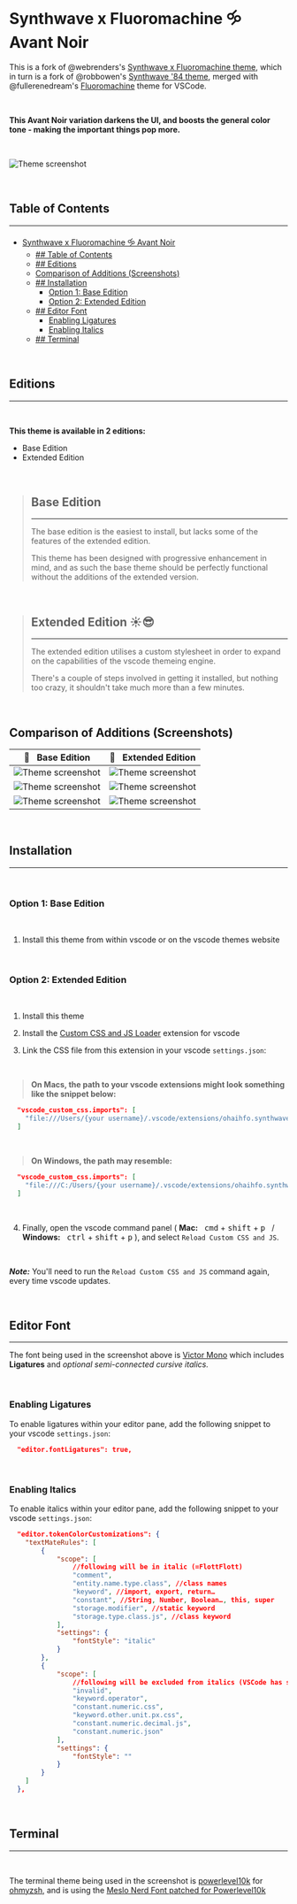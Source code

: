 # Synthwave x Fluoromachine 🝰 Avant Noir

This is a fork of @webrenders's [Synthwave x Fluoromachine theme](https://github.com/webrender/synthwave-vscode-x-fluoromachine), which in turn is a fork of @robbowen's [Synthwave '84 theme](https://marketplace.visualstudio.com/items?itemName=RobbOwen.synthwave-vscode), merged with @fullerenedream's [Fluoromachine](https://colorsublime.github.io/themes/FluoroMachine/) theme for VSCode. 
<p>&nbsp;</p>

**This Avant Noir variation darkens the UI, and boosts the general color tone - making the important things pop more.**
<p>&nbsp;</p>

![Theme screenshot](https://raw.githubusercontent.com/OhaiHFO/synthwave-x-fluoromachine-avant-noir/master/images/ext_multi_file.png)
<p>&nbsp;</p>

## Table of Contents
---

- [Synthwave x Fluoromachine 🝰 Avant Noir](#synthwave-x-fluoromachine--avant-noir)
  - [## Table of Contents](#-table-of-contents)
  - [## Editions](#-editions)
  - [Comparison of Additions (Screenshots)](#comparison-of-additions-screenshots)
  - [## Installation](#-installation)
    - [Option 1: Base Edition](#option-1-base-edition)
    - [Option 2: Extended Edition](#option-2-extended-edition)
  - [## Editor Font](#-editor-font)
    - [Enabling Ligatures](#enabling-ligatures)
    - [Enabling Italics](#enabling-italics)
  - [## Terminal](#-terminal)
<p>&nbsp;</p>

## Editions
---
<p>&nbsp;</p>

**This theme is available in 2 editions:**

- Base Edition
- Extended Edition
<p>&nbsp;</p>

> ## Base Edition
> ---
> The base edition is the easiest to install, but lacks some of the features of the extended edition.
> 
> This theme has been designed with progressive enhancement in mind, and as such the base theme should be perfectly functional without the additions of the extended version.
<p>&nbsp;</p>

> ## Extended Edition ☀️😎
> ---
> The extended edition utilises a custom stylesheet in order to expand on the capabilities of the vscode themeing engine.
> 
> There's a couple of steps involved in getting it installed, but nothing too crazy, it shouldn't take much more than a few minutes.
<p>&nbsp;</p>

## Comparison of Additions (Screenshots)

| 🚥&nbsp;&nbsp; Base Edition | 🌈&nbsp;&nbsp; Extended Edition |
| ----------- | ----------- |
| ![Theme screenshot](https://raw.githubusercontent.com/OhaiHFO/synthwave-x-fluoromachine-avant-noir/master/images/base_new_session.png) | ![Theme screenshot](https://raw.githubusercontent.com/OhaiHFO/synthwave-x-fluoromachine-avant-noir/master/images/ext_new_session.png) |
| ![Theme screenshot](https://raw.githubusercontent.com/OhaiHFO/synthwave-x-fluoromachine-avant-noir/master/images/base_multi_file.png) | ![Theme screenshot](https://raw.githubusercontent.com/OhaiHFO/synthwave-x-fluoromachine-avant-noir/master/images/ext_multi_file.png) |
| ![Theme screenshot](https://raw.githubusercontent.com/OhaiHFO/synthwave-x-fluoromachine-avant-noir/master/images/base_panels_ligatures_cusrsive.png) | ![Theme screenshot](https://raw.githubusercontent.com/OhaiHFO/synthwave-x-fluoromachine-avant-noir/master/images/ext_panels_ligatures_cusrsive.png) |

<p>&nbsp;</p>

## Installation 
---
<p>&nbsp;</p>

### Option 1: Base Edition
<p>&nbsp;</p>

1. Install this theme from within vscode or on the vscode themes website
<p>&nbsp;</p>

### Option 2: Extended Edition
<p>&nbsp;</p>

1. Install this theme  

2. Install the [Custom CSS and JS Loader](https://marketplace.visualstudio.com/items?itemName=be5invis.vscode-custom-css) extension for vscode

3. Link the CSS file from this extension in your vscode `settings.json`:
<p>&nbsp;</p>

>  **On Macs, the path to your vscode extensions might look something like the snippet below:**

```json
  "vscode_custom_css.imports": [
    "file:///Users/{your username}/.vscode/extensions/ohaihfo.synthwave-x-fluoromachine-avant-noir-0.1.0/synthwave-x-fluoromachine-avant-noir.css"
  ]
```
<p>&nbsp;</p>

> **On Windows, the path may resemble:**

```json
  "vscode_custom_css.imports": [
    "file:///C:/Users/{your username}/.vscode/extensions/ohaihfo.synthwave-x-fluoromachine-avant-noir-0.1.0/synthwave-x-fluoromachine-avant-noir.css"
  ]
```
<p>&nbsp;</p>

4. Finally, open the vscode command panel ( **Mac:**&nbsp;&nbsp; <kbd>cmd</kbd> + <kbd>shift</kbd> + <kbd>p</kbd>&nbsp;&nbsp; / &nbsp;&nbsp; **Windows:**&nbsp;&nbsp; <kbd>ctrl</kbd> + <kbd>shift</kbd> + <kbd>p</kbd> ), and select `Reload Custom CSS and JS`.

<p>&nbsp;</p>

_**Note:**_ You'll need to run the `Reload Custom CSS and JS` command again, every time vscode updates.
<p>&nbsp;</p>

## Editor Font
---
The font being used in the screenshot above is [Victor Mono](https://rubjo.github.io/victor-mono/) which includes **Ligatures** and *_optional semi-connected cursive italics_.*
<p>&nbsp;</p>

### Enabling Ligatures

To enable ligatures within your editor pane, add the following snippet to your vscode `settings.json`:

```json
  "editor.fontLigatures": true,
```
<p>&nbsp;</p>

### Enabling Italics

To enable italics within your editor pane, add the following snippet to your vscode `settings.json`:

```json
  "editor.tokenColorCustomizations": {
    "textMateRules": [
        {
            "scope": [
                //following will be in italic (=FlottFlott)
                "comment",
                "entity.name.type.class", //class names
                "keyword", //import, export, return…
                "constant", //String, Number, Boolean…, this, super
                "storage.modifier", //static keyword
                "storage.type.class.js", //class keyword
            ],
            "settings": {
                "fontStyle": "italic"
            }
        },
        {
            "scope": [
                //following will be excluded from italics (VSCode has some defaults for italics)
                "invalid",
                "keyword.operator",
                "constant.numeric.css",
                "keyword.other.unit.px.css",
                "constant.numeric.decimal.js",
                "constant.numeric.json"
            ],
            "settings": {
                "fontStyle": ""
            }
        }
    ]
  },
```
<p>&nbsp;</p>

## Terminal
---
<p>&nbsp;</p>

The terminal theme being used in the screenshot is [powerlevel10k](https://github.com/romkatv/powerlevel10k) for [ohmyzsh](https://ohmyz.sh/), and is using the [Meslo Nerd Font patched for Powerlevel10k](https://github.com/romkatv/powerlevel10k#meslo-nerd-font-patched-for-powerlevel10k)